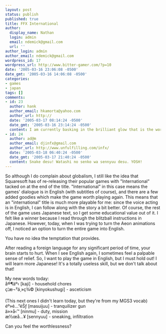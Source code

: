 ```yaml
---
layout: post
status: publish
published: true
title: FFX International
author:
  display_name: Nathan
  login: admin
  email: ndemick@gmail.com
  url: ''
author_login: admin
author_email: ndemick@gmail.com
wordpress_id: 17
wordpress_url: http://www.bitter-gamer.com/?p=10
date: '2005-03-16 23:06:08 -0500'
date_gmt: '2005-03-16 14:06:08 -0500'
categories:
- games
- japan
tags: []
comments:
- id: 23
  author: hank
  author_email: hkamorta@yahoo.com
  author_url: http://
  date: '2005-03-17 08:14:24 -0500'
  date_gmt: '2005-03-16 23:14:24 -0500'
  content: I am currently basking in the brilliant glow that is the worthlessness.
- id: 24
  author: ad@m
  author_email: djinfx@gmail.com
  author_url: http://www.unfulfilling.com/infx/
  date: '2005-03-18 06:40:24 -0500'
  date_gmt: '2005-03-17 21:40:24 -0500'
  content: Snake desu! Watashi no senko wa sennyuu desu. YOSH!
---
```

<p>So although I do complain about globalism, I still like the idea that Squaresoft has of re-releasing their popular games with "International" tacked on at the end of the title. "International" in this case means the games' dialogue is in English (with subtitles of course), and there are a few added goodies which make the game worth playing again. This means that an "international" title is much more playable for me: since the voice acting is in English, I can follow along with the story a bit better. Of course, the rest of the game uses Japanese text, so I get some educational value out of it. I felt like a winner because I read through the blitzball instructions in Japanese. However, today, when I was trying to turn the Aeon animations off, I noticed an option to turn the entire game into English.</p>
<p>You have no idea the temptation that provides.</p>
<p>After reading a foreign language for any significant period of time, your brain starts to hurt. When I see English again, I sometimes feel a palpable sense of relief. So, I want to play the game in English, but I must hold out! I will learn more Japanese! It's a totally useless skill, but we don't talk about that!</p>
<p>My new words today:<br />
å®¶äº‹ [kaji] - household chores<br />
ç¦æ¬²ä¸»ç¾© [kinyokushugi] - asceticism</p>
<p>(This next ones I didn't learn today, but they're from my MGS3 vocab)<br />
éº»é…”éŠƒ [masuijuu] - tranquilizer gun<br />
ä»»å‹™ [ninmu] - duty, mission<br />
æ½œå…¥ [sennyuu] - sneaking, infiltration</p>
<p>Can you feel the worthlessness?</p>
